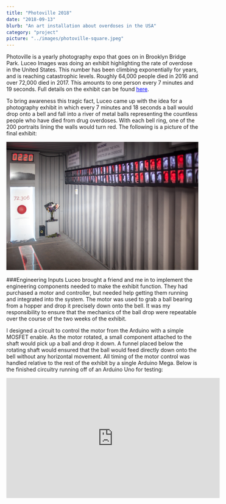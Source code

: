 ```yaml
---
title: "Photoville 2018"
date: "2018-09-13"
blurb: "An art installation about overdoses in the USA"
category: "project"
picture: "../images/photoville-square.jpeg"
---
```


Photoville is a yearly photography expo that goes on in Brooklyn Bridge Park. Luceo Images was doing an exhibit highlighting the rate of overdose in the United States. This number has been climbing exponentially for years, and is reaching catastrophic levels. Roughly 64,000 people died in 2016 and over 72,000 died in 2017. This amounts to one person every 7 minutes and 19 seconds. Full details on the exhibit can be found <a href="http://photoville.com/64000-2/" target="_blank" style="color:blue;">here</a>.

To bring awareness this tragic fact, Luceo came up with the idea for a photography exhibit in which every 7 minutes and 18 seconds a ball would drop onto a bell and fall into a river of metal balls representing the countless people who have died from drug overdoses. With each bell ring, one of the 200 portraits lining the walls would turn red. The following is a picture of the final exhibit:

![Photoville Exhibit](../images/photoville.jpeg "Full exhibit")

###Engineering Inputs
Luceo brought a friend and me in to implement the engineering components needed to make the exhibit function. They had purchased a motor and controller, but needed help getting them running and integrated into the system. The motor was used to grab a ball bearing from a hopper and drop it precisely down onto the bell. It was my responsibility to ensure that the mechanics of the ball drop were repeatable over the course of the two weeks of the exhibit.

I designed a circuit to control the motor from the Arduino with a simple MOSFET enable. As the motor rotated, a small component attached to the shaft would pick up a ball and drop it down. A funnel placed below the rotating shaft would ensured that the ball would feed directly down onto the bell without any horizontal movement. All timing of the motor control was handled relative to the rest of the exhibit by a single Arduino Mega. Below is the finished circuitry running off of an Arduino Uno for testing:

<iframe style="display:block; margin:0 auto;" width="560" height="315" src="https://www.youtube.com/embed/r7Fij_WeVbg" frameborder="0" allow="autoplay; encrypted-media" allowfullscreen></iframe>